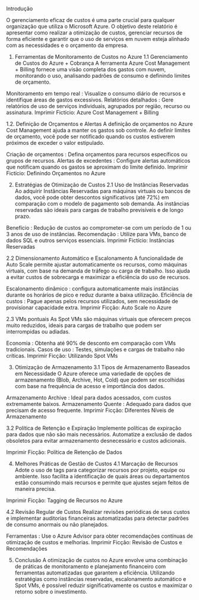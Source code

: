 Introdução

O gerenciamento eficaz de custos é uma parte crucial para qualquer organização que utiliza o Microsoft Azure. O objetivo deste relatório é apresentar como realizar a otimização de custos, gerenciar recursos de forma eficiente e garantir que o uso de serviços em nuvem esteja alinhado com as necessidades e o orçamento da empresa.

1. Ferramentas de Monitoramento de Custos no Azure
1.1 Gerenciamento de Custos do Azure + Cobrança
A ferramenta Azure Cost Management + Billing fornece uma visão completa dos gastos com nuvem, monitorando o uso, analisando padrões de consumo e definindo limites de orçamento.

Monitoramento em tempo real : Visualize o consumo diário de recursos e identifique áreas de gastos excessivos.
Relatórios detalhados : Gere relatórios de uso de serviços individuais, agrupados por região, recurso ou assinatura.
Imprimir Fictício: Azure Cost Management + Billing

1.2. Definição de Orçamentos e Alertas
A definição de orçamentos no Azure Cost Management ajuda a manter os gastos sob controle. Ao definir limites de orçamento, você pode ser notificado quando os custos estiverem próximos de exceder o valor estipulado.

Criação de orçamentos : Defina orçamentos para recursos específicos ou grupos de recursos.
Alertas de excedentes : Configure alertas automáticos que notificam quando os gastos se aproximam do limite definido.
Imprimir Fictício: Definindo Orçamentos no Azure

2. Estratégias de Otimização de Custos
2.1 Uso de Instâncias Reservadas
Ao adquirir Instâncias Reservadas para máquinas virtuais ou bancos de dados, você pode obter descontos significativos (até 72%) em comparação com o modelo de pagamento sob demanda. As instâncias reservadas são ideais para cargas de trabalho previsíveis e de longo prazo.

Benefício : Redução de custos ao comprometer-se com um período de 1 ou 3 anos de uso de instâncias.
Recomendação : Utilize para VMs, banco de dados SQL e outros serviços essenciais.
Imprimir Fictício: Instâncias Reservadas

2.2 Dimensionamento Automático e Escalonamento
A funcionalidade de Auto Scale permite ajustar automaticamente os recursos, como máquinas virtuais, com base na demanda de tráfego ou carga de trabalho. Isso ajuda a evitar custos de sobrecarga e maximizar a eficiência do uso de recursos.

Escalonamento dinâmico : configura automaticamente mais instâncias durante os horários de pico e reduz durante a baixa utilização.
Eficiência de custos : Pague apenas pelos recursos utilizados, sem necessidade de provisionar capacidade extra.
Imprimir Ficção: Auto Scale no Azure

2.3 VMs pontuais
As Spot VMs são máquinas virtuais que oferecem preços muito reduzidos, ideais para cargas de trabalho que podem ser interrompidas ou adiadas.

Economia : Obtenha até 90% de desconto em comparação com VMs tradicionais.
Casos de uso : Testes, simulações e cargas de trabalho não críticas.
Imprimir Ficção: Utilizando Spot VMs

3. Otimização de Armazenamento
3.1 Tipos de Armazenamento Baseados em Necessidade
O Azure oferece uma variedade de opções de armazenamento (Blob, Archive, Hot, Cold) que podem ser escolhidas com base na frequência de acesso e importância dos dados.

Armazenamento Archive : Ideal para dados acessados, com custos extremamente baixos.
Armazenamento Quente : Adequado para dados que precisam de acesso frequente.
Imprimir Ficção: Diferentes Níveis de Armazenamento

3.2 Política de Retenção e Expiração
Implemente políticas de expiração para dados que não são mais necessários. Automatize a exclusão de dados obsoletos para evitar armazenamento desnecessário e custos adicionais.

Imprimir Ficção: Política de Retenção de Dados

4. Melhores Práticas de Gestão de Custos
4.1 Marcação de Recursos
Adote o uso de tags para categorizar recursos por projeto, equipe ou ambiente. Isso facilita a identificação de quais áreas ou departamentos estão consumindo mais recursos e permite que ajustes sejam feitos de maneira precisa.

Imprimir Ficção: Tagging de Recursos no Azure

4.2 Revisão Regular de Custos
Realizar revisões periódicas de seus custos e implementar auditorias financeiras automatizadas para detectar padrões de consumo anormais ou não planejados.

Ferramentas : Use o Azure Advisor para obter recomendações contínuas de otimização de custos e melhorias.
Imprimir Ficção: Revisão de Custos e Recomendações

5. Conclusão
A otimização de custos no Azure envolve uma combinação de práticas de monitoramento e planejamento financeiro com ferramentas automatizadas que garantem a eficiência. Utilizando estratégias como instâncias reservadas, escalonamento automático e Spot VMs, é possível reduzir significativamente os custos e maximizar o retorno sobre o investimento.
